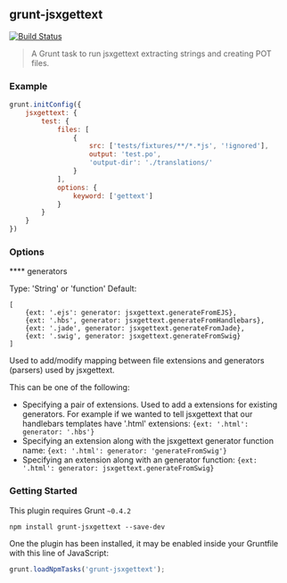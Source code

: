 ## grunt-jsxgettext
[![Build Status](https://travis-ci.org/Mindflash/grunt-jsxgettext.png?branch=master)](https://travis-ci.org/Mindflash/grunt-jsxgettext)
> A Grunt task to run jsxgettext extracting strings and creating POT files.

### Example
```js
grunt.initConfig({
	jsxgettext: {
		test: {
			files: [
				{
					src: ['tests/fixtures/**/*.*js', '!ignored'],
					output: 'test.po',
					'output-dir': './translations/'
				}
			],
			options: {
				keyword: ['gettext']
			}
		}
	}
})
```

### Options

**** generators

Type: 'String' or 'function'
Default:
```
[
    {ext: '.ejs': generator: jsxgettext.generateFromEJS},
    {ext: '.hbs', generator: jsxgettext.generateFromHandlebars},
    {ext: '.jade', generator: jsxgettext.generateFromJade},
    {ext: '.swig', generator: jsxgettext.generateFromSwig} 
]
```
Used to add/modify mapping between file extensions and generators (parsers) used by jsxgettext.

This can be one of the following:

- Specifying a pair of extensions. Used to add a extensions for existing generators. For example 
if we wanted to tell jsxgettext that our handlebars templates have '.html' extensions: ```{ext: '.html': generator: '.hbs'}```
- Specifying an extension along with the jsxgettext generator function name: ```{ext: '.html': generator: 'generateFromSwig'}```
- Specifying an extension along with an generator function: ```{ext: '.html': generator: jsxgettext.generateFromSwig}```


### Getting Started
This plugin requires Grunt `~0.4.2`
```shell
npm install grunt-jsxgettext --save-dev
```
One the plugin has been installed, it may be enabled inside your Gruntfile with this line of JavaScript:
```js
grunt.loadNpmTasks('grunt-jsxgettext');
```
